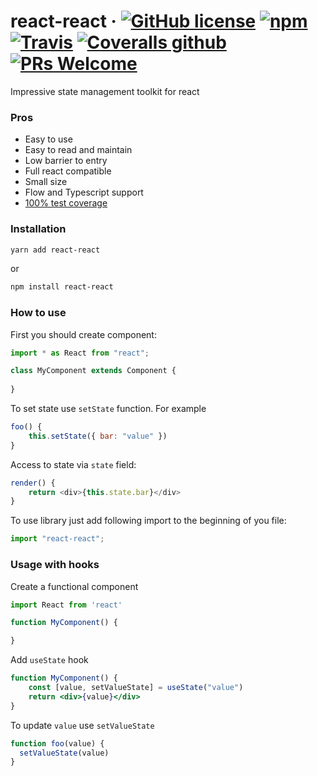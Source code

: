 # react-react &middot; [![GitHub license](https://img.shields.io/badge/license-MIT-blue.svg?style=flat-square)](https://github.com/tihonove/react-react/blob/master/LICENSE) [![npm](https://img.shields.io/npm/v/react-react.svg?style=flat-square)](https://www.npmjs.com/package/react-react) [![Travis](https://img.shields.io/travis/tihonove/react-react.svg?style=flat-square)](https://travis-ci.org/tihonove/react-react) [![Coveralls github](https://img.shields.io/coveralls/github/tihonove/react-react.svg?style=flat-square)](https://coveralls.io/github/tihonove/react-react) [![PRs Welcome](https://img.shields.io/badge/PRs-welcome-brightgreen.svg?style=flat-square)](https://github.com/tihonove/react-react/pulls)


Impressive state management toolkit for react

### Pros
* Easy to use
* Easy to read and maintain
* Low barrier to entry
* Full react compatible
* Small size
* Flow and Typescript support
* [100% test coverage](https://coveralls.io/github/tihonove/react-react)

### Installation

```bash
yarn add react-react
```

or 

```bash
npm install react-react
```

### How to use

First you should create component:

```javascript
import * as React from "react";

class MyComponent extends Component {
    
}
```

To set state use `setState` function. For example

```javascript
foo() {
    this.setState({ bar: "value" })
}
```

Access to state via `state` field:

```javascript
render() {
    return <div>{this.state.bar}</div>
}
```

To use library just add following import to the beginning of you file:

```javascript
import "react-react";
```

### Usage with hooks

Create a functional component

```jsx
import React from 'react'

function MyComponent() {

}
```

Add `useState` hook

```jsx
function MyComponent() {
    const [value, setValueState] = useState("value")
    return <div>{value}</div>
}
```

To update `value` use `setValueState`

```jsx
function foo(value) {
  setValueState(value)
}
```
